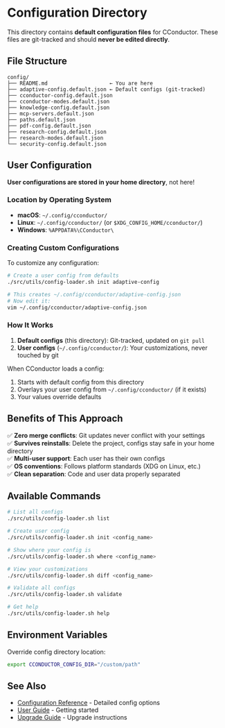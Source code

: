 # Configuration Directory

This directory contains **default configuration files** for CConductor. These files are git-tracked and should **never be edited directly**.

## File Structure

```
config/
├── README.md                    ← You are here
├── adaptive-config.default.json ← Default configs (git-tracked)
├── cconductor-config.default.json
├── cconductor-modes.default.json
├── knowledge-config.default.json
├── mcp-servers.default.json
├── paths.default.json
├── pdf-config.default.json
├── research-config.default.json
├── research-modes.default.json
└── security-config.default.json
```

## User Configuration

**User configurations are stored in your home directory**, not here!

### Location by Operating System

- **macOS**: `~/.config/cconductor/`
- **Linux**: `~/.config/cconductor/` (or `$XDG_CONFIG_HOME/cconductor/`)
- **Windows**: `%APPDATA%\CConductor\`

### Creating Custom Configurations

To customize any configuration:

```bash
# Create a user config from defaults
./src/utils/config-loader.sh init adaptive-config

# This creates ~/.config/cconductor/adaptive-config.json
# Now edit it:
vim ~/.config/cconductor/adaptive-config.json
```

### How It Works

1. **Default configs** (this directory): Git-tracked, updated on `git pull`
2. **User configs** (`~/.config/cconductor/`): Your customizations, never touched by git

When CConductor loads a config:

1. Starts with default config from this directory
2. Overlays your user config from `~/.config/cconductor/` (if it exists)
3. Your values override defaults

## Benefits of This Approach

✅ **Zero merge conflicts**: Git updates never conflict with your settings  
✅ **Survives reinstalls**: Delete the project, configs stay safe in your home directory  
✅ **Multi-user support**: Each user has their own configs  
✅ **OS conventions**: Follows platform standards (XDG on Linux, etc.)  
✅ **Clean separation**: Code and user data properly separated

## Available Commands

```bash
# List all configs
./src/utils/config-loader.sh list

# Create user config
./src/utils/config-loader.sh init <config_name>

# Show where your config is
./src/utils/config-loader.sh where <config_name>

# View your customizations
./src/utils/config-loader.sh diff <config_name>

# Validate all configs
./src/utils/config-loader.sh validate

# Get help
./src/utils/config-loader.sh help
```

## Environment Variables

Override config directory location:

```bash
export CCONDUCTOR_CONFIG_DIR="/custom/path"
```

## See Also

- [Configuration Reference](../docs/CONFIGURATION_REFERENCE.md) - Detailed config options
- [User Guide](../docs/USER_GUIDE.md) - Getting started
- [Upgrade Guide](../UPGRADE.md) - Upgrade instructions
